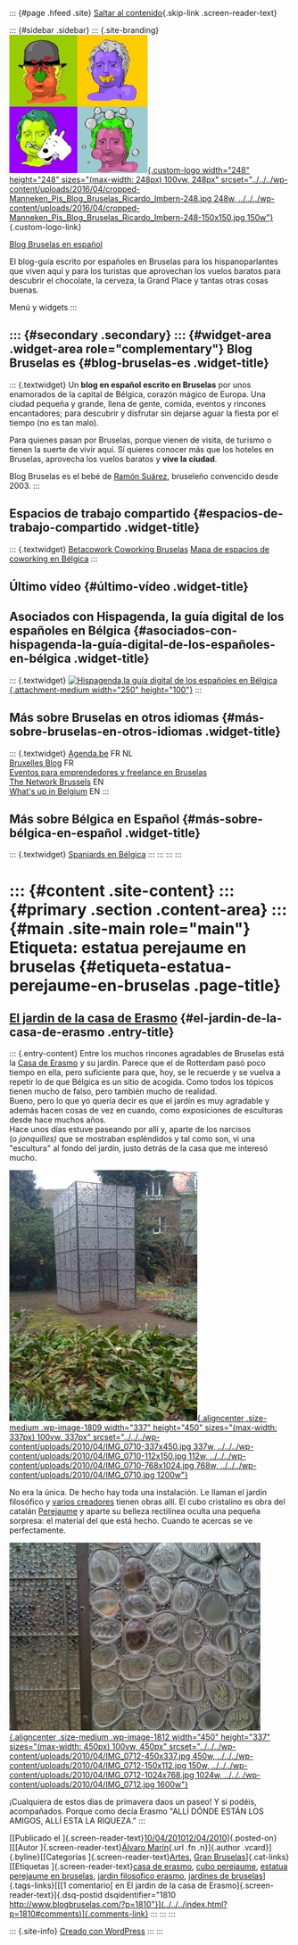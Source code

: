 ::: {#page .hfeed .site}
[Saltar al contenido](index.html#content){.skip-link
.screen-reader-text}

::: {#sidebar .sidebar}
::: {.site-branding}
[![](../../../wp-content/uploads/2016/04/cropped-Manneken_Pis_Blog_Bruselas_Ricardo_Imbern-248.jpg){.custom-logo
width="248" height="248" sizes="(max-width: 248px) 100vw, 248px"
srcset="../../../wp-content/uploads/2016/04/cropped-Manneken_Pis_Blog_Bruselas_Ricardo_Imbern-248.jpg 248w, ../../../wp-content/uploads/2016/04/cropped-Manneken_Pis_Blog_Bruselas_Ricardo_Imbern-248-150x150.jpg 150w"}](../../../index.html){.custom-logo-link}

[Blog Bruselas en español](../../../index.html)

El blog-guía escrito por españoles en Bruselas para los hispanoparlantes
que viven aquí y para los turistas que aprovechan los vuelos baratos
para descubrir el chocolate, la cerveza, la Grand Place y tantas otras
cosas buenas.

Menú y widgets
:::

::: {#secondary .secondary}
::: {#widget-area .widget-area role="complementary"}
Blog Bruselas es {#blog-bruselas-es .widget-title}
----------------

::: {.textwidget}
Un **blog en español escrito en Bruselas** por unos enamorados de la
capital de Bélgica, corazón mágico de Europa. Una ciudad pequeña y
grande, llena de gente, comida, eventos y rincones encantadores; para
descubrir y disfrutar sin dejarse aguar la fiesta por el tiempo (no es
tan malo).

Para quienes pasan por Bruselas, porque vienen de visita, de turismo o
tienen la suerte de vivir aquí. Sí quieres conocer más que los hoteles
en Bruselas, aprovecha los vuelos baratos y **vive la ciudad**.

Blog Bruselas es el bebé de [Ramón Suárez](http://www.ramonsuarez.com),
bruseleño convencido desde 2003.
:::

Espacios de trabajo compartido {#espacios-de-trabajo-compartido .widget-title}
------------------------------

::: {.textwidget}
[Betacowork Coworking Bruselas](http://www.betacowork.com) [Mapa de
espacios de coworking en Bélgica](http://coworkingbelgium.com)
:::

Último vídeo {#último-vídeo .widget-title}
------------

Asociados con Hispagenda, la guía digital de los españoles en Bélgica {#asociados-con-hispagenda-la-guía-digital-de-los-españoles-en-bélgica .widget-title}
---------------------------------------------------------------------

::: {.textwidget}
[![Hispagenda,la guía digital de los españoles en
Bélgica](../../../wp-content/uploads/2010/04/Hispagenda-250px.gif "Hispagenda, la guía digital de los españoles en Bélgica"){.attachment-medium
width="250" height="100"}](http://www.hispagenda.com)
:::

Más sobre Bruselas en otros idiomas {#más-sobre-bruselas-en-otros-idiomas .widget-title}
-----------------------------------

::: {.textwidget}
[Agenda.be](http://www.agenda.be) FR NL\
[Bruxelles Blog](http://www.bxlblog.be/) FR\
[Eventos para emprendedores y freelance en
Bruselas](http://www.betacowork.com/events/)\
[The Network
Brussels](http://groups.yahoo.com/group/TheNetworkBrussels/) EN\
[What\'s up in Belgium](http://www.whatsupin.be/) EN
:::

Más sobre Bélgica en Español {#más-sobre-bélgica-en-español .widget-title}
----------------------------

::: {.textwidget}
[Spaniards en Bélgica](http://www.spaniards.es/paises/belgica)
:::
:::
:::
:::

::: {#content .site-content}
::: {#primary .section .content-area}
::: {#main .site-main role="main"}
Etiqueta: estatua perejaume en bruselas {#etiqueta-estatua-perejaume-en-bruselas .page-title}
=======================================

[El jardin de la casa de Erasmo](../../../index.html?p=1810) {#el-jardin-de-la-casa-de-erasmo .entry-title}
------------------------------------------------------------

::: {.entry-content}
Entre los muchos rincones agradables de Bruselas está la [Casa de
Erasmo](http://www.erasmushouse.museum/Public/Page.php?ID=4&language=spa)
y su jardín. Parece que el de Rotterdam pasó poco tiempo en ella, pero
suficiente para que, hoy, se le recuerde y se vuelva a repetir lo de que
Bélgica es un sitio de acogida. Como todos los tópicos tienen mucho de
falso, pero también mucho de realidad.\
Bueno, pero lo que yo quería decir es que el jardín es muy agradable y
además hacen cosas de vez en cuando, como exposiciones de esculturas
desde hace muchos años.\
Hace unos días estuve paseando por allí y, aparte de los narcisos
(o *jonquilles)* que se mostraban espléndidos y tal como son, vi una
"escultura" al fondo del jardín, justo detrás de la casa que me interesó
mucho.

[![](../../../wp-content/uploads/2010/04/IMG_0710-337x450.jpg){.aligncenter
.size-medium .wp-image-1809 width="337" height="450"
sizes="(max-width: 337px) 100vw, 337px"
srcset="../../../wp-content/uploads/2010/04/IMG_0710-337x450.jpg 337w, ../../../wp-content/uploads/2010/04/IMG_0710-112x150.jpg 112w, ../../../wp-content/uploads/2010/04/IMG_0710-768x1024.jpg 768w, ../../../wp-content/uploads/2010/04/IMG_0710.jpg 1200w"}](http://www.blogbruselas.com/2010/04/el-jardin-de-la-casa-de-erasmo.html/img_0710)

No era la única. De hecho hay toda una instalación. Le llaman el jardín
filosófico y [varios
creadores](http://www.erasmushouse.museum/Public/Page.php?ID=142) tienen
obras allí. El cubo cristalino es obra del
catalán [Perejaume](http://es.wikipedia.org/wiki/Perejaume) y aparte su
belleza rectilínea oculta una pequeña sorpresa: el material del que está
hecho. Cuando te acercas se ve perfectamente.

[![](../../../wp-content/uploads/2010/04/IMG_0712-450x337.jpg){.aligncenter
.size-medium .wp-image-1812 width="450" height="337"
sizes="(max-width: 450px) 100vw, 450px"
srcset="../../../wp-content/uploads/2010/04/IMG_0712-450x337.jpg 450w, ../../../wp-content/uploads/2010/04/IMG_0712-150x112.jpg 150w, ../../../wp-content/uploads/2010/04/IMG_0712-1024x768.jpg 1024w, ../../../wp-content/uploads/2010/04/IMG_0712.jpg 1600w"}](http://www.blogbruselas.com/2010/04/el-jardin-de-la-casa-de-erasmo.html/img_0712)

¡Cualquiera de estos días de primavera daos un paseo! Y si podéis,
acompañados. Porque como decía Erasmo "ALLÍ DÓNDE ESTÁN LOS AMIGOS, ALLÍ
ESTA LA RIQUEZA."
:::

[[Publicado el
]{.screen-reader-text}[10/04/201012/04/2010](../../../index.html?p=1810)]{.posted-on}[[[Autor
]{.screen-reader-text}[Álvaro Marín](../../../index.html?author=4){.url
.fn .n}]{.author .vcard}]{.byline}[[Categorías
]{.screen-reader-text}[Artes](../../category/artes/index.html), [Gran
Bruselas](../../category/gran-bruselas/index.html)]{.cat-links}[[Etiquetas
]{.screen-reader-text}[casa de erasmo](../casa-de-erasmo/index.html),
[cubo perejaume](../cubo-perejaume/index.html), [estatua perejaume en
bruselas](index.html), [jardin filosofico
erasmo](../jardin-filosofico-erasmo/index.html), [jardines de
bruselas](../jardines-de-bruselas/index.html)]{.tags-links}[[[1
comentario[ en El jardin de la casa de
Erasmo]{.screen-reader-text}]{.dsq-postid
dsqidentifier="1810 http://www.blogbruselas.com/?p=1810"}](../../../index.html?p=1810#comments)]{.comments-link}
:::
:::
:::

::: {.site-info}
[Creado con WordPress](https://es.wordpress.org/)
:::
:::
